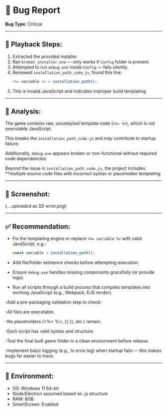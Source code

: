 # 🐞 Bug Report

**Bug Type**: Critical

---

## 🔁 Playback Steps:
1. Extracted the provided installer.
2. Ran `broken_installer.exe` — only works if `Config` folder is present.
3. Attempted to run `debug.exe` inside `Config` — fails silently.
4. Reviewed `installation_path_code.js`, found this line:
   ```js
   <%= variable %> = installation_path();
   ```
5. This is invalid JavaScript and indicates improper build templating.

---

## 🧠 Analysis:
The game contains raw, uncompiled template code (`<%= %>`), which is not executable JavaScript.

This breaks the `installation_path_code.js` and may contribute to startup failure.

Additionally, `debug.exe` appears broken or non-functional without required code dependencies.

Beyond the issue in `installation_path_code.js`, the project includes **multiple source code files with incorrect syntax or placeholder templating

---

## 📸 Screenshot:
(...._uploaded_ as _SS-error.png_)

---

## ✅ Recommendation:
- Fix the templating engine or replace `<%= variable %>` with valid JavaScript, e.g.:
  ```js
  const variable = installation_path();
  ```
- Add file/folder existence checks before attempting execution.
- Ensure `debug.exe` handles missing components gracefully (or provide logs).

- Run all scripts through a build process that compiles templates into working JavaScript (e.g., Webpack, EJS render).

-Add a pre-packaging validation step to check:

-All files are executable.

-No placeholders (<%= %>, {{ }}, etc.) remain.

-Each script has valid syntax and structure.

-Test the final built game folder in a clean environment before release.

-Implement basic logging (e.g., to error.log) when startup fails — this makes bugs far easier to trace.

---

## 🧪 Environment:
- OS: Windows 11 64-bit
- Node/Electron assumed based on .js structure
- RAM: 8GB
- SmartScreen: Enabled
